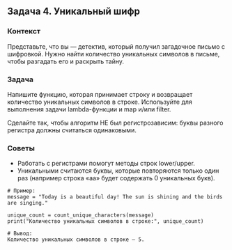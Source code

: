 ## Задача 4. Уникальный шифр

### Контекст 
Представьте, что вы — детектив, который получил загадочное письмо с шифровкой. 
Нужно найти количество уникальных символов в письме, 
чтобы разгадать его и раскрыть тайну.

### Задача
Напишите функцию, которая принимает строку и возвращает количество уникальных символов в строке. 
Используйте для выполнения задачи lambda-функции и map и/или filter.

Сделайте так, чтобы алгоритм НЕ был регистрозависим: буквы разного регистра должны считаться одинаковыми.

### Советы
- Работать с регистрами помогут методы строк lower/upper.
- Уникальными считаются буквы, которые повторяются только один раз (например строка «аа» будет содержать 0 уникальных букв).
```
# Пример:
message = "Today is a beautiful day! The sun is shining and the birds are singing."

unique_count = count_unique_characters(message)
print("Количество уникальных символов в строке:", unique_count)

# Вывод: 
Количество уникальных символов в строке — 5.
```